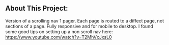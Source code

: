 ## About This Project:

Version of a scrolling nav 1 pager. Each page is routed to a diffect page, not sections of a page. Fully responsive and for mobile to desktop.  I found some good tips on setting up a non scroll nav here: https://www.youtube.com/watch?v=T2MhVxJxsL0
